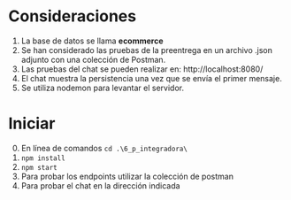 # Consideraciones
1. La base de datos se llama **ecommerce**
2. Se han considerado las pruebas de la preentrega en un archivo .json adjunto con una colección de Postman.
3. Las pruebas del chat se pueden realizar en: http://localhost:8080/
4. El chat muestra la persistencia una vez que se envía el primer mensaje.
5. Se utiliza nodemon para levantar el servidor.

# Iniciar
0. En línea de comandos `cd .\6_p_integradora\`
1. `npm install`
2. `npm start`
3. Para probar los endpoints utilizar la colección de postman
4. Para probar el chat en la dirección indicada